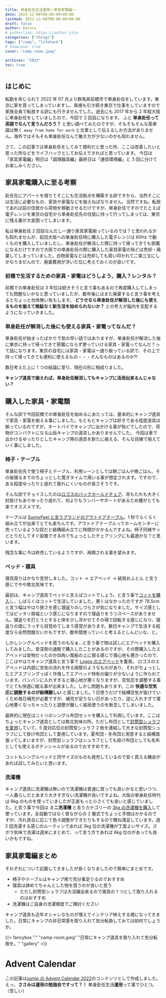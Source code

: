 ```yaml
---
title: 単身赴任生活運用〜家具家電編〜
date: 2022-12-08T00:00:00+09:00
lastmod: 2022-12-08T00:00:00+09:00
draft: false
author: Keruru
# authorlink: https://author.site
categories: ["things"]
tags: ["camp", "lifehack"]
# showcase: true
cover: "camp-room.jpeg"

archives: "2022"
toc: true
---
```


<!--  {{< fancybox "." "photos.jpeg" "alt text" "gallery" >}} -->

## はじめに

転勤を命じられて 2022 年 07 月より群馬県前橋市で単身赴任をしています。東京に家を買ってしまっていますし、奥様も引き続き東京で仕事をしていますので家族全員で転居する訳にも行きませんでした。過去にも 2017 年から 2 年程大阪に単身赴任をしていましたので、今回で 2 回目になります。
ふと **単身赴任って英語でなんて言うんだろう？** と思い調べてみたのですが、そもそもそんな英単語は無く `away from home for work` と文章として伝えるしか方法がありません。海外ではそもそも単身赴任なんて働き方が少ないのかも知れません。

さて、この記事では単身赴任をしてみて便利だと思った所、ここは改善したいと思った所などをライフハックとしてお伝えできればと思っています。
今日は「家具家電編」明日は「調理器具編」最終日は「通信環境編」と 3 回に分けてお楽しみください。

## 家具家電購入に至る考察

赴任先にアパートを借りてそこにも生活拠点を構築する訳ですから、当然そこには生活に必要なもの、家具や家電などを揃えねばなりません、当然ですね。転居であれば前の住居から荷物を移動させるだけですが、単身赴任ですのでたとえば電子レンジを東京の自宅から単身赴任先の住居に持って行ってしまっては、東京に残る妻が大変困ってしまいます。

私は単身赴任 2 回目なんだし一通り家具家電揃っているのでは？と思われるかも知れませんが、前回大阪への単身赴任時に購入した電子レンジは 60Hz で動くものを購入していましたし、単身赴任が解消した際に持って帰ってきても邪魔になるだけですので大阪での単身赴任の際に購入した家具家電の殆どは売却・廃棄してしまっていました。白物家電などは売却しても買い叩かれて二束三文にしかなりませんので、廃棄費用が浮いた位に考えておくのが良いです。

### 前橋で生活するための家具・家電はどうしよう、購入？レンタル？

前橋での単身赴任は 3 年位は続きそうと言う事もあるので再度購入してしまっても問題ないかなと思っていましたが、数年後にはまた廃棄すると言う事を考えるとちょっと勿体無い気もします。 **どうせなら単身赴任が解消した後にも使えるものを揃えて無駄なく新生活を始められないか？** との考えが脳内を支配するようになっていきました。

### 単身赴任が解消した後にも使える家具・家電ってなんだ？

単身赴任が始まったばかりで気の早い話ではありますが、単身赴任が解消した後に東京に持って帰ってきて邪魔にならず使っていける家具・家電ってなんだ？って話になります。東京の自宅には家具・家電は一通り揃っている訳で、その上で持って帰ってきても便利に使えるもの・・・そんなものはあるのか?!

数日考えた上に 1 つの結論に至り、現在の形に相成りました。

**キャンプ道具で揃えれば、単身赴任解消してもキャンプに活用出来るんじゃない？**

## 購入した家具・家電類

そんな訳で今回前橋での単身赴任を始めるにあたっては、基本的にキャンプ道具で家具・家電を揃える事にしました。もともとキャンプは好きである程度道具は揃っているのですが、オートバイでキャンプに出かける事が殆どでしたので、荷物がコンパクトになる山岳キャンプの道具しかありませんでした。
今回は車で出かけるゆったりとしたキャンプ用の道具を新たに揃える、そんな目線で揃えていく事にしました。

### 椅子・テーブル

単身赴任先で使う椅子とテーブル、利用シーンとしては朝ごはんや晩ごはん、その後寝るまでのちょっとした寛ぎタイムで用いる事が想定されます。ですので、ある程度ゆったりと座れて疲れにくいものが良さそうです。

そんな訳でチョイスしたのは[ロゴスのバックホールドチェア](https://amzn.to/3AXgPnL)、背もたれも大きく肘掛けもありゆったり座れて、何よりもランバーサポートがあるため腰がとても楽でオススメです。

テーブルは [SunnyFeel と言うブランドのアウトドアテーブル](https://amzn.to/3uc78Ol)。1 秒でらくらく組み立てが出来てとても楽ちんです。アウトドアテーブルってホームセンターに売っているような奴だと結構組み立てに時間がかかるんですよね。椅子同様サッととりだしてすぐ設置できるのでちょっとしたチェアリングにも最適かな？と思います。

残念な事に今は終売しているようですが、再開される事を望みます。

### ベッド・寝具

寝具周りはかなり苦労しました。コット → エアベッド → 結局おふとん と言う感じでやや敗北気味です。

最初は、キャンプ道具でベッドと言えばコットでしょう。と言う事で[コットを購入](https://amzn.to/3GWH1lY)し、しばらくはコットで生活していました。悪くはなかったのですが 76.5cm と言う幅はやはり狭さを感じ寝返りのしづらさが気になりました。サイズ感としてはピッタリ肩幅という感じになりますので寝返りをうつスペースがありません。寝返りを打とうとすると体を少し浮かせてその場で回転する感じになり、寝返りの度にうっすら目覚めてしまう感覚があります。数日キャンプで生活する程度なら全然問題ないかもですが、数年間使っていくと考えるとしんどいな、と。

しかしシングルベッドを買うのもなぁ...と言う事で物は試しにエアベッドを購入してみました。昔深夜の通販で購入したことがあるのですが、その際購入したエアベッドは安物だったのか四角い風船の上に寝る感じで寝心地も悪かったので、ここはやはりキャンプ道具と言う事で [Logos のエアベッド](https://amzn.to/3GWH1lY)を奮発。
ロゴスのエアベッドは内部に空気の流れを作る隔壁のようなものがあり、それがちょっとしたエアスプリングっぽく作用してエアベッド特有の偏りが少ないように作られています。パンパンに入れすぎると寝心地が悪くなりますが、空気圧を調整する事でとても快適に眠る事が出来ました。しかし問題もあります。この **快適な空気圧に調整するのが結構難しい** と感じました。1 日使うだけで結構空気が抜けていくため毎日補充が必要ですが、補充が足りない日があったり、逆に入れすぎて寝心地悪くなっちゃったりと調整が難しく結局使うのを断念してしまいました。

最終的に現在はニトリのシングル布団セットを購入して利用しています。ここはちょっとキャンプ道具としては敗北気味の所。ただし布団として[封筒型シュラフを愛用](https://amzn.to/3Fe6VjQ)していて、5 度対応位の封筒型シュラフ 2 枚を連結して大きな封筒型シュラフにして掛け布団として愛用しています。夏布団・冬布団と用意すると結構嵩張ってしまいますが、封筒型シュラフはシュラフとしても掛け布団としても毛布としても使えるポテンシャルがあるのでおすすめです。

コットもシングルベッドと同サイズのものも発売しているので安く買える機会があれば試してみたいと思います。

### 洗濯機

キャンプ道具に洗濯機は無いので洗濯機は普通に買っても良いかなと思いつつ、一人暮らしだとあまり大きすぎない洗濯機が良いですよね。大阪の単身赴任時代は 6kg のものを使っていましたが正直もっと小さくても良いと感じていました。と言う事で今回は **ミニ洗濯機** と言うカテゴリーの [3kg の洗濯機を購入](https://amzn.to/3UkDWzd)して使っています。全自動ではなく昔ながらの 2 層式でちょっと手間はかかるのですが、汚れ具合に応じて色々調整ができたりもするので概ね満足しています。週 2 回洗濯する感じのルーティンであれば 3kg 位の洗濯機が丁度よいサイズ。ズボラ気味で洗濯は週末にまとめて、って言う方であれば 6kg 位のがあっても良いかもですね。

## 家具家電編まとめ

それぞれについて記載してきましたが長くなりましたので簡単にまとめです。

- 椅子やテーブルはキャンプ用で充分事足りるのでおすすめ
- 寝具は諦めてちゃんとした物を買うのが良いと思う
  - ただし封筒型シュラフは大活躍出来るので寝具の 1 つとして取り入れるのはおすすめ
- 洗濯機はご自身の洗濯頻度でご検討ください

キャンプ道具も近年オシャレなものが増えてインテリア映えする様になってきました。日常にキャンプの非日常感を取り入れて気分転換してみては如何でしょうか。

{{< fancybox "." "camp-room.jpeg" "日常にキャンプ道具を取り入れて気分転換を。" "gallery" >}}

# Advent Calendar

この記事は[ssmjp の Advent Calendar 2022](https://adventar.org/calendars/8092)のコンテンツとして作成しました。
えっ、**ささみは運用の勉強会ですって？！** 単身赴任生活**運用**って事でひとつ。（苦しい）

